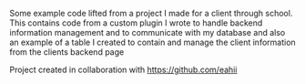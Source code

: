 Some example code lifted from a project I made for a client through school.
This contains code from a custom plugin I wrote to handle backend information management and to communicate with my database
and also an example of a table I created to contain and manage the client information from the clients backend page

Project created in collaboration with https://github.com/eahii
